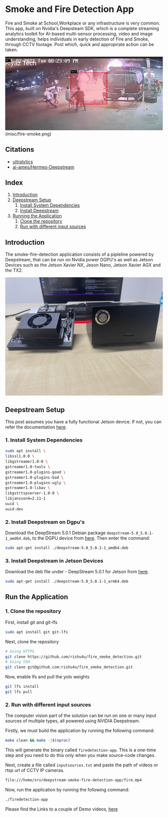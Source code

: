 # Smoke and Fire Detection App

Fire and Smoke at School,Workplace or any infrastructure is very common.  This app, built on Nvidia's Deepsteam SDK, which is a complete streaming analytics toolkit for AI-based multi-sensor processing, video and image understanding, helps individuals in early detection of  Fire and Smoke, through CCTV footage. Post which, quick and appropirate action can be taken.

![Fire Smoke Detection](misc/fire.png) 
(misc/fire-smoke.png)
## Citations

* [ultralytics](https://github.com/ultralytics)
* [aj-ames/Hermes-Deepstream](https://github.com/aj-ames/Hermes-Deepstream.git)

## Index

1. [Introduction](#Introduction)
2. [Deepstream Setup](#Deepstream-Setup)
    1. [Install System Dependencies](#Install-System-Dependencies)
    2. [Install Deepstream](#Install-Deepstream)
3. [Running the Application](#Running-the-Application)
    1. [Clone the repository](#Cloning-the-repository)
    2. [Run with different input sources](#Run-with-different-input-sources)

## Introduction

The smoke-fire-detection application consists of a pipleline powered by Deepstream, that can be run on Nvidia power DGPU's as well as Jetson Devices such as the Jetson Xavier NX, Jeson Nano, Jetson Xavier AGX and the TX2.

![Jetson](misc/jetson.jpg)

## Deepstream Setup

This post assumes you have a fully functional Jetson device. If not, you can refer the documentation [here](https://docs.nvidia.com/jetson/jetpack/install-jetpack/index.html).

### 1. Install System Dependencies

```sh
sudo apt install \
libssl1.0.0 \
libgstreamer1.0-0 \
gstreamer1.0-tools \
gstreamer1.0-plugins-good \
gstreamer1.0-plugins-bad \
gstreamer1.0-plugins-ugly \
gstreamer1.0-libav \
libgstrtspserver-1.0-0 \
libjansson4=2.11-1
uuid \
uuid-dev
```

### 2. Install Deepstream on Dgpu's

Download the DeepStream 5.0.1 Debian package `deepstream-5.0_5.0.1-1_amd64.deb`, to the DGPU device from [here](https://developer.nvidia.com/assets/Deepstream/5.0/ga/secure/deepstream_sdk_5.0.1_amd64.deb). Then enter the command:

```sh
sudo apt-get install ./deepstream-5.0_5.0.1-1_amd64.deb
```

### 3. Install Deepstream in Jetson Devices

Download the deb file under - DeepStream 5.0.1 for Jetson from [here](https://developer.nvidia.com/deepstream-getting-started).

```sh
sudo apt-get install ./deepstream-5.0_5.0.1-1_arm64.deb
```

## Run the Application

### 1. Clone the repository

First, install git and git-lfs

```sh
sudo apt install git git-lfs
```

Next, clone the repository

```sh
# Using HTTPS
git clone https://github.com/rishu4u/fire_smoke_detection.git
# Using SSH
git clone git@github.com:rishu4u/fire_smoke_detection.git
```

Now, enable lfs and pull the yolo weights

```sh
git lfs install
git lfs pull
```

### 2. Run with different input sources

The computer vision part of the solution can be run on one or many input sources of multiple types, all powered using NVIDIA Deepstream.

Firstly, we must build the application by running the following command:

```sh
make clean && make -j$(nproc)
```

This will generate the binary called `firedetection-app`. This is a one-time step and you need to do this only when you make source-code changes.

Next, create a file called `inputsources.txt` and paste the path of videos or rtsp url of CCTV IP cameras.

```sh
file:///home/srv/deepstream-smoke-fire-detection-app/fire.mp4
```

Now, run the application by running the following command:

```sh
./firedetection-app
```

Please find the Links to a couple of Demo videos, [here](https://youtu.be/sub1Zpz9DT8)
